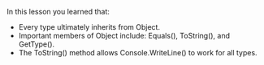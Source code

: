 In this lesson you learned that:

- Every type ultimately inherits from Object.
- Important members of Object include: Equals(), ToString(), and GetType().
- The ToString() method allows Console.WriteLine() to work for all types.

